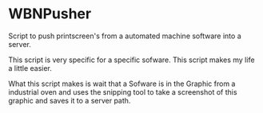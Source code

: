 # WBNPusher
Script to push printscreen's from a automated machine software into a server.

This script is very specific for a specific sofware. This script makes my life a little easier.

What this script makes is wait that a Sofware is in the Graphic from a industrial oven and uses the snipping tool to take a screenshot of this graphic and saves it to a server path.
